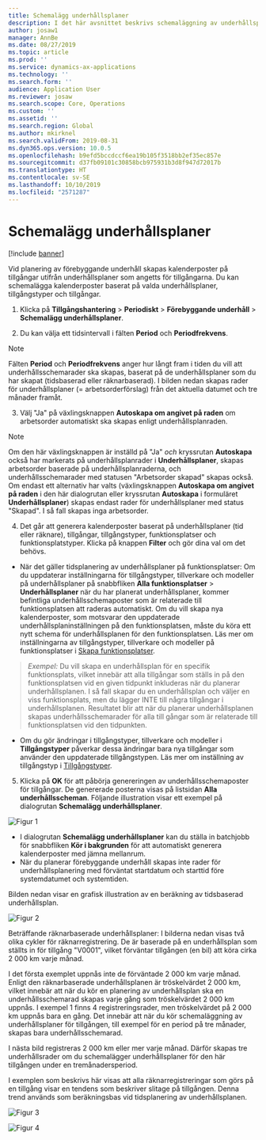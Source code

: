 ```yaml
---
title: Schemalägg underhållsplaner
description: I det här avsnittet beskrivs schemaläggning av underhållsplaner i Tillgångshantering.
author: josaw1
manager: AnnBe
ms.date: 08/27/2019
ms.topic: article
ms.prod: ''
ms.service: dynamics-ax-applications
ms.technology: ''
ms.search.form: ''
audience: Application User
ms.reviewer: josaw
ms.search.scope: Core, Operations
ms.custom: ''
ms.assetid: ''
ms.search.region: Global
ms.author: mkirknel
ms.search.validFrom: 2019-08-31
ms.dyn365.ops.version: 10.0.5
ms.openlocfilehash: b9efd5bccdccf6ea19b105f3518bb2ef35ec857e
ms.sourcegitcommit: d37fb09101c30858bcb975931b3d8f947d72017b
ms.translationtype: HT
ms.contentlocale: sv-SE
ms.lasthandoff: 10/10/2019
ms.locfileid: "2571287"
---
```

# <a name="schedule-maintenance-plans"></a>Schemalägg underhållsplaner

[!include [banner](../../includes/banner.md)]

 

Vid planering av förebyggande underhåll skapas kalenderposter på tillgångar utifrån underhållsplaner som angetts för tillgångarna. Du kan schemalägga kalenderposter baserat på valda underhållsplaner, tillgångstyper och tillgångar.

1. Klicka på **Tillgångshantering** > **Periodiskt** > **Förebyggande underhåll** > **Schemalägg underhållsplaner**.

2. Du kan välja ett tidsintervall i fälten **Period** och **Periodfrekvens**.

>[!NOTE]
>Fälten **Period** och **Periodfrekvens** anger hur långt fram i tiden du vill att underhållsschemarader ska skapas, baserat på de underhållsplaner som du har skapat (tidsbaserad eller räknarbaserad). I bilden nedan skapas rader för underhållsplaner (= arbetsorderförslag) från det aktuella datumet och tre månader framåt.

3. Välj "Ja" på växlingsknappen **Autoskapa om angivet på raden** om arbetsorder automatiskt ska skapas enligt underhållsplanraden.

>[!NOTE]
>Om den här växlingsknappen är inställd på "Ja" *och* kryssrutan **Autoskapa** också har markerats på underhållsplanrader i **Underhållsplaner**, skapas arbetsorder baserade på underhållsplanraderna, och underhållsschemarader med statusen "Arbetsorder skapad" skapas också. Om endast ett alternativ har valts (växlingsknappen **Autoskapa om angivet på raden** i den här dialogrutan eller kryssrutan **Autoskapa** i formuläret **Underhållsplaner**) skapas endast rader för underhållsplaner med status "Skapad". I så fall skapas inga arbetsorder.

4. Det går att generera kalenderposter baserat på underhållsplaner (tid eller räknare), tillgångar, tillgångstyper, funktionsplatser och funktionsplatstyper. Klicka på knappen **Filter** och gör dina val om det behövs.

- När det gäller tidsplanering av underhållsplaner på funktionsplatser: Om du uppdaterar inställningarna för tillgångstyper, tillverkare och modeller på underhållsplaner på snabbfliken **Alla funktionsplatser** > **Underhållsplaner** när du har planerat underhållsplaner, kommer befintliga underhållsschemaposter som är relaterade till funktionsplatsen att raderas automatiskt. Om du vill skapa nya kalenderposter, som motsvarar den uppdaterade underhållsplaninställningen på den funktionsplatsen, måste du köra ett nytt schema för underhållsplanen för den funktionsplatsen. Läs mer om inställningarna av tillgångstyper, tillverkare och modeller på funktionsplatser i [Skapa funktionsplatser](../functional-locations/create-functional-locations.md).

>*Exempel:* Du vill skapa en underhållsplan för en specifik funktionsplats, vilket innebär att alla tillgångar som ställs in på den funktionsplatsen vid en given tidpunkt inkluderas när du planerar underhållsplanen. I så fall skapar du en underhållsplan och väljer en viss funktionsplats, men du lägger INTE till några tillgångar i underhållsplanen. Resultatet blir att när du planerar underhållsplanen skapas underhållsschemarader för alla till gångar som är relaterade till funktionsplatsen vid den tidpunkten.

- Om du gör ändringar i tillgångstyper, tillverkare och modeller i **Tillgångstyper** påverkar dessa ändringar bara nya tillgångar som använder den uppdaterade tillgångstypen. Läs mer om inställning av tillgångstyp i [Tillgångstyper](../setup-for-objects/object-types.md).  

5. Klicka på **OK** för att påbörja genereringen av underhållsschemaposter för tillgångar. De genererade posterna visas på listsidan **Alla underhållsscheman**. Följande illustration visar ett exempel på dialogrutan **Schemalägg underhållsplaner**.

![Figur 1](media/09-preventive-maintenance.png)

- I dialogrutan **Schemalägg underhållsplaner** kan du ställa in batchjobb för snabbfliken **Kör i bakgrunden** för att automatiskt generera kalenderposter med jämna mellanrum.  
- När du planerar förebyggande underhåll skapas inte rader för underhållsplanering med förväntat startdatum och starttid före systemdatumet och systemtiden.  

Bilden nedan visar en grafisk illustration av en beräkning av tidsbaserad underhållsplan.  

![Figur 2](media/10-preventive-maintenance.jpg)

Beträffande räknarbaserade underhållsplaner: I bilderna nedan visas två olika cykler för räknarregistrering. De är baserade på en underhållsplan som ställts in för tillgång "V0001", vilket förväntar tillgången (en bil) att köra cirka 2 000 km varje månad.

I det första exemplet uppnås inte de förväntade 2 000 km varje månad. Enligt den räknarbaserade underhållsplanen är tröskelvärdet 2 000 km, vilket innebär att när du kör en planering av underhållsplan ska en underhållsschemarad skapas varje gång som tröskelvärdet 2 000 km uppnås. I exempel 1 finns 4 registreringsrader, men tröskelvärdet på 2 000 km uppnås bara en gång. Det innebär att när du kör schemaläggning av underhållsplaner för tillgången, till exempel för en period på tre månader, skapas bara underhållsschemarad.

I nästa bild registreras 2 000 km eller mer varje månad. Därför skapas tre underhållsrader om du schemalägger underhållsplaner för den här tillgången under en tremånadersperiod. 

I exemplen som beskrivs här visas att alla räknarregistreringar som görs på en tillgång visar en tendens som beskriver slitage på tillgången. Denna trend används som beräkningsbas vid tidsplanering av underhållsplanen.

![Figur 3](media/11-preventive-maintenance.png)

![Figur 4](media/12-preventive-maintenance.png)


